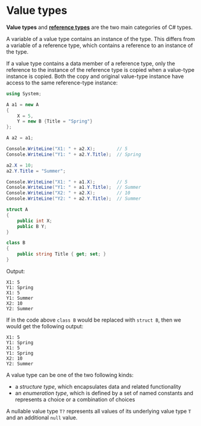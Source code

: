 # Value types

**Value types** and [**reference types**](reference-types.md) are the two main categories of C# types.

A variable of a value type contains an instance of the type. This differs from a variable of a reference type, which contains a reference to an instance of the type.

If a value type contains a data member of a reference type, only the reference to the instance of the reference type is copied when a value-type instance is copied. Both the copy and original value-type instance have access to the same reference-type instance:

```csharp
using System;

A a1 = new A
{
    X = 5,
    Y = new B {Title = "Spring"}
};

A a2 = a1;

Console.WriteLine("X1: " + a2.X);        // 5
Console.WriteLine("Y1: " + a2.Y.Title);  // Spring

a2.X = 10;
a2.Y.Title = "Summer";

Console.WriteLine("X1: " + a1.X);        // 5
Console.WriteLine("Y1: " + a1.Y.Title);  // Summer
Console.WriteLine("X2: " + a2.X);        // 10
Console.WriteLine("Y2: " + a2.Y.Title);  // Summer

struct A
{
    public int X;
    public B Y;
}

class B
{
    public string Title { get; set; }
}
```

Output:

```console
X1: 5
Y1: Spring
X1: 5
Y1: Summer
X2: 10
Y2: Summer
```

If in the code above `class B` would be replaced with `struct B`, then we would get the following output:

```console
X1: 5
Y1: Spring
X1: 5
Y1: Spring
X2: 10
Y2: Summer
```

A value type can be one of the two following kinds:

- a *structure type*, which encapsulates data and related functionality
- an *enumeration type*, which is defined by a set of named constants and represents a choice or a combination of choices

A nullable value type `T?` represents all values of its underlying value type `T` and an additional `null` value.
